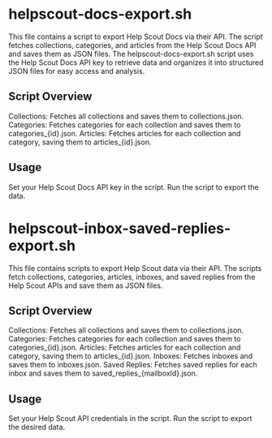 # helpscout-docs-export.sh
This file contains a script to export Help Scout Docs via their API. The script fetches collections, categories, and articles from the Help Scout Docs API and saves them as JSON files. The helpscout-docs-export.sh script uses the Help Scout Docs API key to retrieve data and organizes it into structured JSON files for easy access and analysis.

## Script Overview
Collections: Fetches all collections and saves them to collections.json.
Categories: Fetches categories for each collection and saves them to categories_{id}.json.
Articles: Fetches articles for each collection and category, saving them to articles_{id}.json.

## Usage
Set your Help Scout Docs API key in the script.
Run the script to export the data.

# helpscout-inbox-saved-replies-export.sh
This file contains scripts to export Help Scout data via their API. The scripts fetch collections, categories, articles, inboxes, and saved replies from the Help Scout APIs and save them as JSON files.

## Script Overview
Collections: Fetches all collections and saves them to collections.json.
Categories: Fetches categories for each collection and saves them to categories_{id}.json.
Articles: Fetches articles for each collection and category, saving them to articles_{id}.json.
Inboxes: Fetches inboxes and saves them to inboxes.json.
Saved Replies: Fetches saved replies for each inbox and saves them to saved_replies_{mailboxId}.json.

## Usage
Set your Help Scout API credentials in the script.
Run the script to export the desired data.

